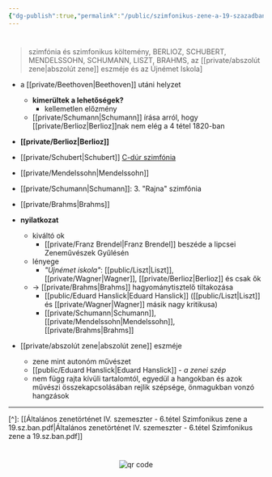 ```yaml
---
{"dg-publish":true,"permalink":"/public/szimfonikus-zene-a-19-szazadban/"}
---
```


#

> szimfónia és szimfonikus költemény, BERLIOZ, SCHUBERT, MENDELSSOHN, SCHUMANN, LISZT, BRAHMS, az [[private/abszolút zene\|abszolút zene]] eszméje és az Újnémet Iskola]

- a [[private/Beethoven\|Beethoven]] utáni helyzet
	- **kimerültek a lehetőségek?**
		- kellemetlen előzmény
	- [[private/Schumann\|Schumann]] írása arról, hogy [[private/Berlioz\|Berlioz]]nak nem elég a 4 tétel 1820-ban
- **[[private/Berlioz\|Berlioz]]**
- [[private/Schubert\|Schubert]] [C-dúr szimfónia](Schubert.md)
- [[private/Mendelssohn\|Mendelssohn]]
- [[private/Schumann\|Schumann]]: 3. "Rajna" szimfónia
- [[private/Brahms\|Brahms]]

- **nyilatkozat**
	- kiváltó ok
		- [[private/Franz Brendel\|Franz Brendel]] beszéde a lipcsei Zeneművészek Gyűlésén
	- lényege
		- *"Újnémet iskola"*: [[public/Liszt\|Liszt]], [[private/Wagner\|Wagner]], [[private/Berlioz\|Berlioz]] és csak ők
	- -> [[private/Brahms\|Brahms]] hagyománytisztelő tiltakozása
		- [[public/Eduard Hanslick\|Eduard Hanslick]] ([[public/Liszt\|Liszt]] és [[private/Wagner\|Wagner]] másik nagy kritikusa)
		- [[private/Schumann\|Schumann]], [[private/Mendelssohn\|Mendelssohn]], [[private/Brahms\|Brahms]]
- [[private/abszolút zene\|abszolút zene]] eszméje
	- zene mint autonóm művészet
	- [[public/Eduard Hanslick\|Eduard Hanslick]] - *a zenei szép*
	- nem függ rajta kívüli tartalomtól, egyedül a hangokban és azok művészi összekapcsolásában rejlik szépsége, önmagukban vonzó hangzások

---
[^]: [[Általános zenetörténet IV. szemeszter - 6.tétel Szimfonikus zene a 19.sz.ban.pdf\|Általános zenetörténet IV. szemeszter - 6.tétel Szimfonikus zene a 19.sz.ban.pdf]]



#
<p style="text-align: center;"><img src="https://chart.googleapis.com/chart?cht=qr&chl=https://notes.andrasdenes.com/szimfonikus-zene-a-19-szazadban&chs=180x180&choe=UTF-8&chld=L|2" alt="qr code"></p>

